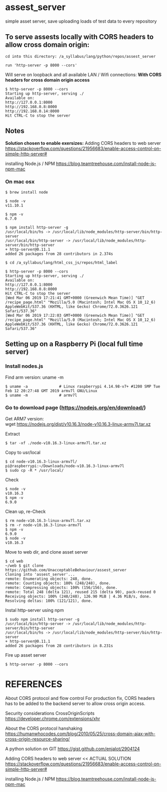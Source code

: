 # assest_server
simple asset server, save uploading loads of test data to every repository

## To serve assests locally with CORS headers to allow cross domain origin:

```
cd into this directory: /a_syllabus/lang/python/repos/assest_server

run 'http-server -p 8000 --cors'
```

Will serve on loopback and all available LAN / Wifi connections:
**With CORS headers for cross domain origin access**

```
$ http-server -p 8000 --cors
Starting up http-server, serving ./
Available on:
http://127.0.0.1:8000
http://192.168.0.8:8000
http://192.168.0.14:8000
Hit CTRL-C to stop the server
```

## Notes
**Solution chosen to enable exersizes:**
Adding CORS headers to web server
https://stackoverflow.com/questions/21956683/enable-access-control-on-simple-http-server#

installing Node.js / NPM
https://blog.teamtreehouse.com/install-node-js-npm-mac

### On mac osx
```
$ brew install node

$ node -v
v11.10.1

$ npm -v
6.7.0

$ npm install http-server -g
/usr/local/bin/hs -> /usr/local/lib/node_modules/http-server/bin/http-server
/usr/local/bin/http-server -> /usr/local/lib/node_modules/http-server/bin/http-server
+ http-server@0.11.1
added 26 packages from 28 contributors in 2.374s

$ cd /a_syllabus/lang/html_css_js/repos/html_label

$ http-server -p 8000 --cors
Starting up http-server, serving ./
Available on:
http://127.0.0.1:8000
http://192.168.0.8:8000
Hit CTRL-C to stop the server
[Wed Mar 06 2019 17:21:41 GMT+0000 (Greenwich Mean Time)] "GET /recipe_page.html" "Mozilla/5.0 (Macintosh; Intel Mac OS X 10_12_6) AppleWebKit/537.36 (KHTML, like Gecko) Chrome/72.0.3626.121 Safari/537.36"
[Wed Mar 06 2019 17:22:03 GMT+0000 (Greenwich Mean Time)] "GET /recipe_page.html" "Mozilla/5.0 (Macintosh; Intel Mac OS X 10_12_6) AppleWebKit/537.36 (KHTML, like Gecko) Chrome/72.0.3626.121 Safari/537.36"
```



## Setting up on a Raspberry Pi (local full time server)
### Install nodes.js
Find arm version: uname -m
```
$ uname -a				# Linux raspberrypi 4.14.98-v7+ #1200 SMP Tue Feb 12 20:27:48 GMT 2019 armv7l GNU/Linux
$ uname -m 				# armv7l
```

### Go to download page (https://nodejs.org/en/download/) 
Get ARM7 version:   
wget https://nodejs.org/dist/v10.16.3/node-v10.16.3-linux-armv7l.tar.xz  

Extract
```
$ tar -xf ./node-v10.16.3-linux-armv7l.tar.xz
```

Copy to usr/local
```
$ cd node-v10.16.3-linux-armv7l/
pi@raspberrypi:~/Downloads/node-v10.16.3-linux-armv7l 
$ sudo cp -R * /usr/local/
```

Check
```
$ node -v
v10.16.3
$ npm -v
6.9.0
```

Clean up, re-Check
```
$ rm node-v10.16.3-linux-armv7l.tar.xz
$ rm -r node-v10.16.3-linux-armv7l
$ npm -v
6.9.0
$ node -v
v10.16.3
```

Move to web dir, and clone asset server
```
$ cd web
~/web $ git clone https://github.com/UnacceptableBehaviour/assest_server
Cloning into 'assest_server'...
remote: Enumerating objects: 248, done.
remote: Counting objects: 100% (248/248), done.
remote: Compressing objects: 100% (156/156), done.
remote: Total 248 (delta 121), reused 215 (delta 90), pack-reused 0
Receiving objects: 100% (248/248), 126.90 MiB | 4.36 MiB/s, done.
Resolving deltas: 100% (121/121), done.
```

Instal http-server using npm
```
$ sudo npm install http-server -g
/usr/local/bin/http-server -> /usr/local/lib/node_modules/http-server/bin/http-server
/usr/local/bin/hs -> /usr/local/lib/node_modules/http-server/bin/http-server
+ http-server@0.11.1
added 26 packages from 28 contributors in 8.231s
```

Fire up asset server
```
$ http-server -p 8000 --cors
```





# REFERENCES
About CORS protocol and flow control
For production fix, CORS headers has to be added to the backend server to allow cross origin access.

Security considerations CrossOriginScripts
https://developer.chrome.com/extensions/xhr

About the CORS protocol hanshaking
https://humanwhocodes.com/blog/2010/05/25/cross-domain-ajax-with-cross-origin-resource-sharing/

A python solution on GIT
https://gist.github.com/enjalot/2904124

Adding CORS headers to web server        << ACTUAL SOLUTION
https://stackoverflow.com/questions/21956683/enable-access-control-on-simple-http-server#

installing Node.js / NPM
https://blog.teamtreehouse.com/install-node-js-npm-mac
